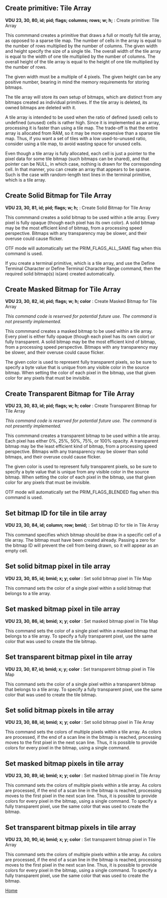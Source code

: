 ## Create primitive: Tile Array
<b>VDU 23, 30, 80, id; pid; flags; columns; rows; w; h;</b> : Create primitive: Tile Array

This commmand creates a primitive that draws a full or mostly full tile array, as opposed to a sparse tile map.
The number of cells in the array is equal to the number of rows
multiplied by the number of columns. The given width and height
specify the size of a single tile. The overall width of the tile
array is equal to the width of one tile multiplied by the number
of columns. The overall height of the tile array is equal to the
height of one tile multiplied by the number of rows.

The given width must be a multiple of 4 pixels. The given height can be any positive number, bearing in mind the memory requirements for
storing bitmaps.

The tile array will store its own setup of bitmaps, which are distinct
from any bitmaps created as individual primitives. If the
tile array is deleted, its owned bitmaps are deleted with it.

A tile array is intended to be used when the ratio of defined
(used) cells to undefined (unused) cells is rather high. Since it
is implemented as an array, processing it is faster than using a
tile map. The trade-off is that the entire array is allocated
from RAM, so it may be more expensive than a sparse tile map.
Thus, if you want a set of tiles with a low used-to-unused ratio,
consider using a tile map, to avoid wasting space for unused cells.

Even though a tile array is fully allocated, each cell is just a pointer
to the pixel data for some tile bitmap (such bitmaps can be shared), and that pointer can be NULL,
in which case, nothing is drawn for the corresponding cell. In that
manner, you can create an array that appears to be sparse. Such is
the case with random-length text lines in the terminal primitive,
which is a tile array.

## Create Solid Bitmap for Tile Array
<b>VDU 23, 30, 81, id; pid; flags; w; h;</b> : Create Solid Bitmap for Tile Array

This commmand creates a solid bitmap to be used within a tile array.
Every pixel is fully opaque (though each pixel has its own color).
A solid bitmap may be the most efficient kind of bitmap, from a
processing speed perspective. Bitmaps with any transparency may be slower, and their overuse could cause flicker.

OTF mode will automatically set the PRIM_FLAGS_ALL_SAME flag
when this command is used.

If you create a terminal primitive, which is a tile array, and
use the Define Terminal Character or Define Terminal Character
Range command, then the required solid bitmap(s) is(are)
created automatically.

## Create Masked Bitmap for Tile Array
<b>VDU 23, 30, 82, id; pid; flags; w; h; color</b> : Create Masked Bitmap for Tile Array

<i>This command code is reserved for potential future use.
The command is not presently implemented.</i>

This commmand creates a masked bitmap to be used within a tile array.
Every pixel is either fully opaque (though each pixel has its own color) or fully transparent.
A solid bitmap may be the most efficient kind of bitmap, from a
processing speed perspective. Bitmaps with any transparency may be slower, and their overuse could cause flicker.

The given color is used to represent fully transparent pixels,
so be sure to specify a byte value that is unique from any
visible color in the source bitmap. When setting the color of
each pixel in the bitmap, use that given color for any pixels
that must be invisible.

## Create Transparent Bitmap for Tile Array
<b>VDU 23, 30, 83, id; pid; flags; w; h; color</b> : Create Transparent Bitmap for Tile Array

<i>This command code is reserved for potential future use.
The command is not presently implemented.</i>

This commmand creates a transparent bitmap to be used within a tile array.
Each pixel has either 0%, 25%, 50%, 75%, or 100% opacity.
A transparent bitmap may be the least efficient kind of bitmap, from a
processing speed perspective. Bitmaps with any transparency may be slower than solid bitmaps, and their overuse could cause flicker.

The given color is used to represent fully transparent pixels,
so be sure to specify a byte value that is unique from any
visible color in the source bitmap. When setting the color of
each pixel in the bitmap, use that given color for any pixels
that must be invisible.

OTF mode will automatically set the PRIM_FLAGS_BLENDED flag
when this command is used.

## Set bitmap ID for tile in tile array
<b>VDU 23, 30, 84, id; column; row; bmid;</b> : Set bitmap ID for tile in Tile Array

This command specifies which bitmap should be draw in a specific
cell of a tile array. The bitmap must have been created already.
Passing a zero for the bitmap ID will prevent the cell from
being drawn, so it will appear as an empty cell.

## Set solid bitmap pixel in tile array
<b>VDU 23, 30, 85, id; bmid; x; y; color</b> : Set solid bitmap pixel in Tile Map

This command sets the color of a single pixel within a solid
bitmap that belongs to a tile array.

## Set masked bitmap pixel in tile array
<b>VDU 23, 30, 86, id; bmid; x; y; color</b> : Set masked bitmap pixel in Tile Map

This command sets the color of a single pixel within a masked
bitmap that belongs to a tile array.
To specify a fully transparent pixel, use the same color that
was used to create the tile bitmap.

## Set transparent bitmap pixel in tile array
<b>VDU 23, 30, 87, id; bmid; x; y; color</b> : Set transparent bitmap pixel in Tile Map

This command sets the color of a single pixel within a transparent
bitmap that belongs to a tile array.
To specify a fully transparent pixel, use the same color that
was used to create the tile bitmap.

## Set solid bitmap pixels in tile array
<b>VDU 23, 30, 88, id; bmid; x; y; color</b> : Set solid bitmap pixel in Tile Array

This command sets the colors of multiple pixels within a tile array.
As colors are processed, if the end of a scan line in the
bitmap is reached, processing moves to the first pixel in
the next scan line. Thus, it is possible to provide colors
for every pixel in the bitmap, using a single command.

## Set masked bitmap pixels in tile array
<b>VDU 23, 30, 89, id; bmid; x; y; color</b> : Set masked bitmap pixel in Tile Array

This command sets the colors of multiple pixels within a tile array.
As colors are processed, if the end of a scan line in the
bitmap is reached, processing moves to the first pixel in
the next scan line. Thus, it is possible to provide colors
for every pixel in the bitmap, using a single command.
To specify a fully transparent pixel, use the same color that
was used to create the bitmap.

## Set transparent bitmap pixels in tile array
<b>VDU 23, 30, 90, id; bmid; x; y; color</b> : Set transparent bitmap pixel in Tile Array

This command sets the colors of multiple pixels within a tile array.
As colors are processed, if the end of a scan line in the
bitmap is reached, processing moves to the first pixel in
the next scan line. Thus, it is possible to provide colors
for every pixel in the bitmap, using a single command.
To specify a fully transparent pixel, use the same color that
was used to create the bitmap.

[Home](otf_mode.md)
